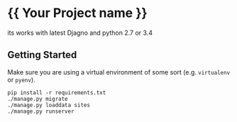 # {{ Your Project name }}
its works with latest Djagno and python 2.7 or 3.4
## Getting Started

Make sure you are using a virtual environment of some sort (e.g. `virtualenv` or
`pyenv`).

```
pip install -r requirements.txt
./manage.py migrate
./manage.py loaddata sites
./manage.py runserver
```
